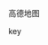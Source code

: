 高德地图

key 
 <script type="text/javascript" src="https://webapi.amap.com/maps?v=1.3&key=c75741b6f2144f1c55dddbb864d76b4b"></script>